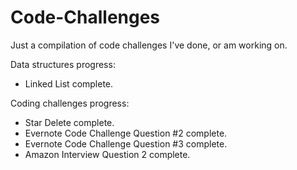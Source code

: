 Code-Challenges
===============

Just a compilation of code challenges I've done, or am working on.

Data structures progress: 
- Linked List complete.

Coding challenges progress:
- Star Delete complete.
- Evernote Code Challenge Question #2 complete.
- Evernote Code Challenge Question #3 complete.
- Amazon Interview Question 2 complete.
